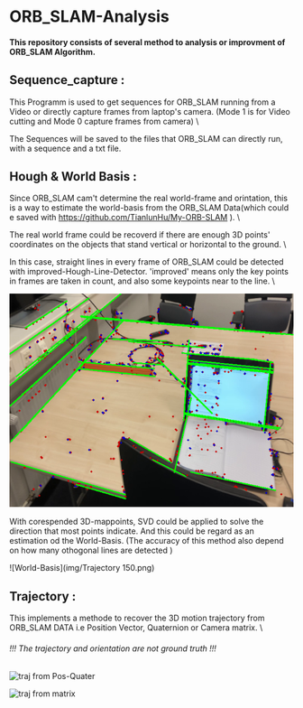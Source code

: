 # ORB_SLAM-Analysis

#### This repository consists of several method to analysis or improvment of ORB_SLAM Algorithm.

## Sequence_capture :

This Programm is used to get sequences for ORB_SLAM running from a Video or directly capture frames from laptop's camera. (Mode 1 is for Video cutting and Mode 0 capture frames from camera) \

The Sequences will be saved to the files that ORB_SLAM can directly run, with a sequence and a txt file.

## Hough & World Basis :

Since ORB_SLAM cam't determine the real world-frame and orintation, this is a way to estimate the world-basis from the ORB_SLAM Data(which could e saved with https://github.com/TianlunHu/My-ORB-SLAM ). \

The real world frame could be recoverd if there are enough 3D points' coordinates on the objects that stand vertical or horizontal to the ground. \

In this case, straight lines in every frame of ORB_SLAM could be detected with improved-Hough-Line-Detector. 'improved' means only the key points in frames are taken in count, and also some keypoints near to the line. \

![Hough](img/hough.png)

With corespended 3D-mappoints, SVD could be applied to solve the direction that most points indicate. And this could be regard as an estimation od the World-Basis. (The accuracy of this method also depend on how many othogonal lines are detected )

![World-Basis](img/Trajectory 150.png)

## Trajectory :

This implements a methode to recover the 3D motion trajectory from ORB_SLAM DATA i.e Position Vector, Quaternion or Camera matrix. \

###### !!! The trajectory and orientation are not ground truth !!!

![traj from Pos-Quater]()

![traj from matrix]()
